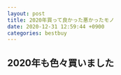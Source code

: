 ```yaml
---
layout: post
title: 2020年買って良かった悪かったモノ
date: 2020-12-31 12:59:44 +0900 
categories: bestbuy
---
```


## 2020年も色々買いました
